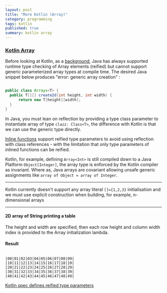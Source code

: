 ```yaml
---
layout: post
title: "More Kotlin (Array)"
category: programming
tags: kotlin
published: true
summary: kotlin array
---
```


### [Kotlin Array](https://kotlinlang.org/api/latest/jvm/stdlib/kotlin/-array/)

Before looking at Kotlin, as a [background](http://gafter.blogspot.com/2006/11/reified-generics-for-java.html), Java has always supported runtime type checking of Array elements (reified) but cannot support generic parameterized array types at compile time. The desired Java snippet below produces "error: generic array creation" :

~~~ java

public class Arrays<T> {
  public T[][] create2d(int height, int width) {
      return new T[height][width];
  }
}

~~~

In Java, you must lean on reflection by providing a type class parameter to instantiate array of type ```clazz: Class<T>```, the difference with Kotlin is that we can use the generic type <T> directly.

[Inline functions](https://kotlinlang.org/docs/reference/inline-functions.html) support reified type parameters to avoid using reflection with class references - with the limitation that only type parameters of inlined functions can be reified.

Kotlin, for example, defining ```Array<Int>``` is still compiled down to a Java Platform ```Object[Integer]```, the array type is enforced by the Kotlin compiler as invariant. Where as, Java arrays are covariant allowing unsafe generic assignments like ```array of Object = array of Integer```. 

---

Kotlin currently doesn't support any array literal ```[]={1,2,3}``` initialisation and we must use explicit construction when building, for example, n-dimensional arrays

<script src="https://gist.github.com/griffio/ac6386d41298be68e8768ec2a3f7dc80.js"></script>

---

#### 2D array of String printing a table

The height and width are specified, then each row height and column width index is provided to the Array initialization lambda.

<script src="https://gist.github.com/griffio/0394829a2ec8e1877c7eaa55dce7b6d4.js"></script>

#### Result
~~~

|00|01|02|03|04|05|06|07|08|09|
|10|11|12|13|14|15|16|17|18|19|
|20|21|22|23|24|25|26|27|28|29|
|30|31|32|33|34|35|36|37|38|39|
|40|41|42|43|44|45|46|47|48|49|

~~~

[Kotlin spec defines reified type parameters](https://github.com/JetBrains/kotlin/blob/master/spec-docs/reified-type-parameters.md)



